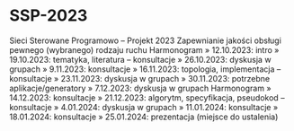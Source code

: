 # SSP-2023
Sieci Sterowane Programowo – Projekt 2023 Zapewnianie jakości obsługi pewnego (wybranego) rodzaju ruchu
Harmonogram
» 12.10.2023: intro
» 19.10.2023: tematyka, literatura – konsultacje
» 26.10.2023: dyskusja w grupach
» 9.11.2023: konsultacje
» 16.11.2023: topologia, implementacja – konsultacje
» 23.11.2023: dyskusja w grupach
» 30.11.2023: potrzebne aplikacje/generatory
» 7.12.2023: dyskusja w grupach
Harmonogram
» 14.12.2023: konsultacje
» 21.12.2023: algorytm, specyfikacja,
pseudokod – konsultacje
» 4.01.2024: dyskusja w grupach
» 11.01.2024: konsultacje
» 18.01.2024: konsultacje
» 25.01.2024: prezentacja (miejsce do
ustalenia)
